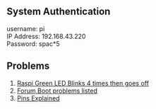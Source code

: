 ## System Authentication
username: pi <br>
IP Address: 192.168.43.220 <br>
Password: spac*5 <br>

## Problems
1. [Raspi Green LED Blinks 4 times then goes off](https://forums.raspberrypi.com/viewtopic.php?t=272263)
2. [Forum,Boot problems listed](https://forums.raspberrypi.com/viewtopic.php?f=28&t=58151)
3. [Pins Explained](https://www.raspberrypi.com/documentation/computers/os.html#gpio-and-the-40-pin-header)

